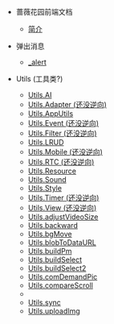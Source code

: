 * 蔷薇花园前端文档
  *  [简介](README.md)

* 弹出消息
  * [_alert](md/alert/_alert.md)

* Utils (工具类?)

  * [Utils.AI](md/utils/AI.md)
  * [Utils.Adapter (还没逆向)](md/utils/Adapter.md)
  * [Utils.AppUtils](md/utils/AppUtils.md)
  * [Utils.Event (还没逆向)](md/utils/Event.md)
  * [Utils.Filter (还没逆向)](md/utils/Filter.md)
  * [Utils.LRUD](md/utils/LRUD.md)
  * [Utils.Mobile (还没逆向)](md/utils/Mobile.md)
  * [Utils.RTC (还没逆向)](md/utils/RTC.md)
  * [Utils.Resource](md/utils/Resource.md)
  * [Utils.Sound](md/utils/Sound.md)
  * [Utils.Style](md/utils/Style.md)
  * [Utils.Timer (还没逆向)](md/utils/Timer.md)
  * [Utils.View (还没逆向)](md/utils/View.md)
  * [Utils.adjustVideoSize](md/utils/adjustVideoSize.md)
  * [Utils.backward](md/utils/backward.md)
  * [Utils.bgMove](md/utils/bgMove.md)
  * [Utils.blobToDataURL](md/utils/blobToDataURL.md)
  * [Utils.buildPm](md/utils/buildPm.md)
  * [Utils.buildSelect](md/utils/buildSelect.md)
  * [Utils.buildSelect2](md/utils/buildSelect2.md)
  * [Utils.comDemandPic](md/utils/comDemandPic.md)
  * [Utils.compareScroll](md/utils/compareScroll.md)
  * 
  * [Utils.sync](md/utils/sync.md)
  * [Utils.uploadImg](md/utils/uploadImg.md)

